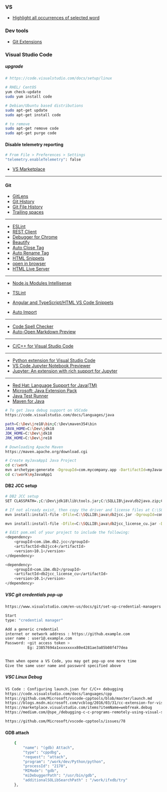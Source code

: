 

### VS 
* [Highlight all occurrences of selected word](https://marketplace.visualstudio.com/items?itemName=BenaiahJohn.Highlightalloccurrencesofselectedword)


### Dev tools
- [Git Extensions](https://gitextensions.github.io/)


### Visual Studio Code

##### upgrade
```bash
# https://code.visualstudio.com/docs/setup/linux

# RHEL/ CentOS
yum check-update
sudo yum install code

# Debian/Ubuntu based distributions
sudo apt-get update
sudo apt-get install code

# to remove
sudo apt-get remove code
sudo apt-get purge code

```

#### Disable telemetry reporting
```bash
# From File > Preferences > Settings
"telemetry.enableTelemetry": false
```

* [VS Marketplace](https://marketplace.visualstudio.com/search?term=devlabs&target=VS&sortBy=Relevance)
---

#### Git
* [GitLens](https://marketplace.visualstudio.com/items?itemName=eamodio.gitlens)
* [Git History](https://marketplace.visualstudio.com/items?itemName=donjayamanne.githistory)
* [Git File History](https://marketplace.visualstudio.com/items?itemName=fabiospampinato.vscode-git-history)
* [Trailing spaces](https://marketplace.visualstudio.com/items?itemName=shardulm94.trailing-spaces)
---

* [ESLint](https://marketplace.visualstudio.com/items?itemName=dbaeumer.vscode-eslint)
* [REST Client](https://marketplace.visualstudio.com/items?itemName=humao.rest-client)
* [Debugger for Chrome](https://marketplace.visualstudio.com/items?itemName=msjsdiag.debugger-for-chrome)
* [Beautify](https://marketplace.visualstudio.com/items?itemName=HookyQR.beautify)
* [Auto Close Tag](https://marketplace.visualstudio.com/items?itemName=formulahendry.auto-close-tag)
* [Auto Rename Tag](https://marketplace.visualstudio.com/items?itemName=formulahendry.auto-rename-tag)
* [HTML Snippets](https://marketplace.visualstudio.com/items?itemName=abusaidm.html-snippets)
* [open in browser](https://marketplace.visualstudio.com/items?itemName=techer.open-in-browser)
* [HTML Live Server](https://marketplace.visualstudio.com/items?itemName=ritwickdey.LiveServer)

---
* [Node.js Modules Intellisense](https://marketplace.visualstudio.com/items?itemName=leizongmin.node-module-intellisense)
* [TSLint](https://marketplace.visualstudio.com/items?itemName=eg2.tslint)


* [Angular and TypeScript/HTML VS Code Snippets](https://marketplace.visualstudio.com/items?itemName=danwahlin.angular2-snippets)

* [Auto Import](https://marketplace.visualstudio.com/items?itemName=steoates.autoimport)
---
* [Code Spell Checker](https://marketplace.visualstudio.com/items?itemName=streetsidesoftware.code-spell-checker)
* [Auto-Open Markdown Preview](https://marketplace.visualstudio.com/items?itemName=hnw.vscode-auto-open-markdown-preview)

---
* [C/C++ for Visual Studio Code](https://marketplace.visualstudio.com/items?itemName=ms-vscode.cpptools)

---
* [Python extension for Visual Studio Code](https://marketplace.visualstudio.com/items?itemName=ms-python.python)
* [VS Code Jupyter Notebook Previewer](https://marketplace.visualstudio.com/items?itemName=jithurjacob.nbpreviewer)
* [Jupyter: An extension with rich support for Jupyter](https://marketplace.visualstudio.com/items?itemName=donjayamanne.jupyter)


---
- [Red Hat: Language Support for Java(TM)](https://marketplace.visualstudio.com/items?itemName=redhat.java)
- [Microsoft: Java Extension Pack](https://marketplace.visualstudio.com/items?itemName=vscjava.vscode-java-pack)
- [Java Test Runner](https://marketplace.visualstudio.com/items?itemName=vscjava.vscode-java-test)
- [Maven for Java](https://marketplace.visualstudio.com/items?itemName=vscjava.vscode-maven)
```bash
# To get Java debug support on VSCode
https://code.visualstudio.com/docs/languages/java

path=C:\Dev\jre18\bin;C:\Dev\maven354\bin
JAVA_HOME=C:\Dev\jdk18
JDK_HOME=C:\Dev\jdk18
JRK_HOME=C:\Dev\jre18

# Downloading Apache Maven
https://maven.apache.org/download.cgi

# Create myJavaApp1 Java Project
cd c:\work
mvn archetype:generate -DgroupId=com.mycompany.app -DartifactId=myJavaApp1 -DarchetypeArtifactId=maven-archetype-quickstart -DinteractiveMode=false
cd c:\work\myJavaApp1
```


#### DB2 JCC setup
```bash
# DB2 JCC setup
SET CLASSPATH=.;C:\Dev\jdk18\lib\tools.jar;C:\SQLLIB\java\db2java.zip;C:\SQLLIB\java\db2jcc.jar;C:\SQLLIB\java\sqlj.zip;C:\SQLLIB\java\db2jcc_license_cu.jar;C:\SQLLIB\bin;C:\SQLLIB\java\common.jar;

# If not already exist, then copy the driver and license files at C:\SQLLIB\java\ Then run the folloing command 
mvn install:install-file -Dfile=C:\SQLLIB\java\db2jcc.jar -DgroupId=com.ibm.db2.jcc -DartifactId=db2jcc4 -Dversion=10.1 -Dpackaging=jar -DgeneratePom=true -DcreateChecksum=true

mvn install:install-file -Dfile=C:\SQLLIB\java\db2jcc_license_cu.jar -DgroupId=com.ibm.db2 -DartifactId=db2jcc_license_cu -Dversion=10.1 -Dpackaging=jar -DgeneratePom=true -DcreateChecksum=true

# Edit pom.xml of your project to include the following:
<dependency>
    <groupId>com.ibm.db2.jcc</groupId>
    <artifactId>db2jcc4</artifactId>
    <version>10.1</version>
</dependency>

<dependency>
    <groupId>com.ibm.db2</groupId>
    <artifactId>db2jcc_license_cu</artifactId>
    <version>10.1</version>
</dependency>

```


##### VSC git credentials pop-up
```bash
https://www.visualstudio.com/en-us/docs/git/set-up-credential-managers

Start
type: "credential manager"

Add a generic credential 
internet or network address : https://github.example.com
user name : user1@.example.com
Password: <git access token > 
          Eg: 23857694a1xxxxxxxx80e4281ae3a85b08f477dea


Then when opene a VS Code, you may get pop-up one more time
Give the same user name and password specified above 
```

##### VSC Linux Debug
```bash
VS Code : Configuring launch.json for C/C++ debugging
https://code.visualstudio.com/docs/languages/cpp
https://github.com/Microsoft/vscode-cpptools/blob/master/launch.md
https://blogs.msdn.microsoft.com/vcblog/2016/03/31/cc-extension-for-visual-studio-code/#debugging
https://marketplace.visualstudio.com/items?itemName=webfreak.debug
https://medium.com/@spe_/debugging-c-c-programs-remotely-using-visual-studio-code-and-gdbserver-559d3434fb78

https://github.com/Microsoft/vscode-cpptools/issues/78
```

#### GDB attach
```bash
    { 
        "name": "(gdb) Attach",
        "type": "cppdbg",
        "request": "attach",
        "program": "/work/dev/Python/python",
        "processId": "2170",
        "MIMode": "gdb",
        "miDebuggerPath": "/usr/bin/gdb",
        "additionalSOLibSearchPath" : "/work/ifxdb/try"
    },
```
